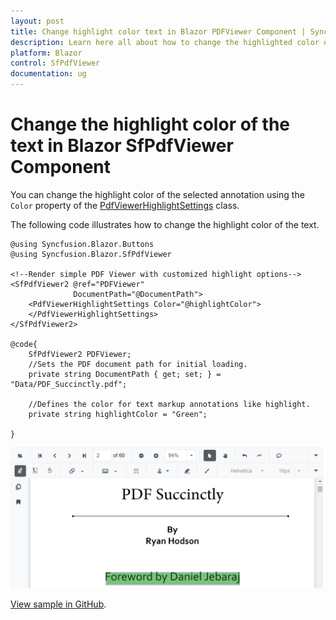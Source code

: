 ```yaml
---
layout: post
title: Change highlight color text in Blazor PDFViewer Component | Syncfusion
description: Learn here all about how to change the highlighted color of the text in Syncfusion Blazor SfPdfViewer component.
platform: Blazor
control: SfPdfViewer
documentation: ug
---
```


# Change the highlight color of the text in Blazor SfPdfViewer Component

You can change the highlight color of the selected annotation using the `Color` property of the [PdfViewerHighlightSettings](https://help.syncfusion.com/cr/blazor/Syncfusion.Blazor.SfPdfViewer.PdfViewerHighlightSettings.html) class.

The following code illustrates how to change the highlight color of the text.

```cshtml
@using Syncfusion.Blazor.Buttons
@using Syncfusion.Blazor.SfPdfViewer

<!--Render simple PDF Viewer with customized highlight options-->
<SfPdfViewer2 @ref="PDFViewer"
              DocumentPath="@DocumentPath">
    <PdfViewerHighlightSettings Color="@highlightColor">
    </PdfViewerHighlightSettings>
</SfPdfViewer2>

@code{
    SfPdfViewer2 PDFViewer;
    //Sets the PDF document path for initial loading.
    private string DocumentPath { get; set; } = "Data/PDF_Succinctly.pdf";

    //Defines the color for text markup annotations like highlight.
    private string highlightColor = "Green";

}
```
![Highlight Text in Blazor PDFViewer](../../pdfviewer/images/HighlightText.png)

[View sample in GitHub](https://github.com/SyncfusionExamples/blazor-pdf-viewer-examples/tree/master/Annotations/Text%20Markup/Customize%20highlight%20annotation-SfPdfViewer).
